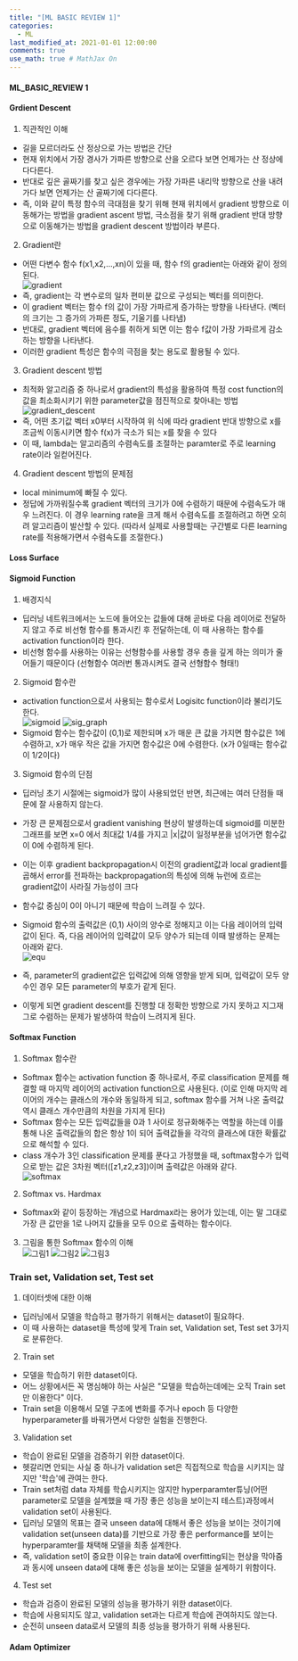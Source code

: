```yaml
---
title: "[ML BASIC REVIEW 1]"
categories: 
  - ML
last_modified_at: 2021-01-01 12:00:00
comments: true
use_math: true # MathJax On
---
```


#### ML_BASIC_REVIEW 1

#### Grdient Descent

1. 직관적인 이해
- 길을 모르더라도 산 정상으로 가는 방법은 간단
- 현재 위치에서 가장 경사가 가파른 방향으로 산을 오르다 보면 언제가는 산 정상에 다다른다.
- 반대로 깊은 골짜기를 찾고 싶은 경우에는 가장 가파른 내리막 방향으로 산을 내려가다 보면 언제가는 산 골짜기에 다다른다. 
- 즉, 이와 같이 특정 함수의 극대점을 찾기 위해 현재 위치에서 gradient 방향으로 이동해가는 방법을 gradient ascent 방법, 극소점을 찾기 위해 gradient 반대 방향으로 이동해가는 방법을 gradient descent 방법이라 부른다. 

2. Gradient란
- 어떤 다변수 함수 f(x1,x2,...,xn)이 있을 때, 함수 f의 gradient는 아래와 같이 정의된다. <br>
  ![gradient](https://user-images.githubusercontent.com/62474292/107191700-e866f200-6a2f-11eb-9e12-c4267701a816.JPG)
- 즉, gradient는 각 변수로의 일차 편미분 값으로 구성되는 벡터를 의미한다.
- 이 gradient 벡터는 함수 f의 값이 가장 가파르게 증가하는 방향을 나타낸다. (벡터의 크기는 그 증가의 가파른 정도, 기울기를 나타냄)
- 반대로, gradient 벡터에 음수를 취하게 되면 이는 함수 f값이 가장 가파르게 감소하는 방향을 나타낸다.
- 이러한 gradient 특성은 함수의 극점을 찾는 용도로 활용될 수 있다.

3. Gradient descent 방법
- 최적화 알고리즘 중 하나로서 gradient의 특성을 활용하여 특정 cost function의 값을 최소화시키기 위한 parameter값을 점진적으로 찾아내는 방법 <br>
  ![gradient_descent](https://user-images.githubusercontent.com/62474292/107192174-a1c5c780-6a30-11eb-9ab2-e07456c7826c.JPG)
- 즉, 어떤 초기값 벡터 x0부터 시작하여 위 식에 따라 gradient 반대 방향으로 x를 조금씩 이동시키면 함수 f(x)가 극소가 되는 x를 찾을 수 있다
- 이 때, lambda는 알고리즘의 수렴속도를 조절하는 paramter로 주로 learning rate이라 일컫어진다.

4. Gradient descent 방법의 문제점
- local minimum에 빠질 수 있다.
- 정답에 가까워질수록 gradient 벡터의 크기가 0에 수렴하기 때문에 수렴속도가 매우 느려진다. 이 경우 learning rate을 크게 해서 수렴속도를 조절하려고 하면 오히려 알고리즘이 발산할 수 있다. (따라서 실제로 사용할때는 구간별로 다른 learning rate를 적용해가면서 수렴속도를 조절한다.)

#### Loss Surface


#### Sigmoid Function

1. 배경지식
- 딥러닝 네트워크에서는 노드에 들어오는 값들에 대해 곧바로 다음 레이어로 전달하지 않고 주로 비선형 함수를 통과시킨 후 전달하는데, 이 때 사용하는 함수를 activation function이라 한다.
- 비선형 함수를 사용하는 이유는 선형함수를 사용할 경우 층을 깊게 하는 의미가 줄어들기 때문이다 (선형함수 여러번 통과시켜도 결국 선형함수 형태!)

2. Sigmoid 함수란
- activation function으로서 사용되는 함수로서 Logisitc function이라 불리기도 한다. <br>
  ![sigmoid](https://user-images.githubusercontent.com/62474292/107297653-23f8cf00-6ab7-11eb-9228-b773c8075633.JPG)
  ![sig_graph](https://user-images.githubusercontent.com/62474292/107297656-2529fc00-6ab7-11eb-94ad-f5448d021c68.JPG)
- Sigmoid 함수는 함수값이 (0,1)로 제한되며 x가 매운 큰 값을 가지면 함수값은 1에 수렴하고, x가 매우 작은 값을 가지면 함수값은 0에 수렴한다. (x가 0일때는 함수값이 1/2이다)

3. Sigmoid 함수의 단점
- 딥러닝 초기 시절에는 sigmoid가 많이 사용되었던 반면, 최근에는 여러 단점들 때문에 잘 사용하지 않는다.
- 가장 큰 문제점으로서 gradient vanishing 현상이 발생하는데 sigmoid를 미분한 그래프를 보면 x=0 에서 최대값 1/4를 가지고 |x|값이 일정부분을 넘어가면 함수값이 0에 수렴하게 된다.

- 이는 이후 gradient backpropagation시 이전의 gradient값과 local gradient를 곱해서 error를 전파하는 backpropagation의 특성에 의해 뉴런에 흐르는 gradient값이 사라질 가능성이 크다
- 함수값 중심이 0이 아니기 때문에 학습이 느려질 수 있다. 
- Sigmoid 함수의 출력값은 (0,1) 사이의 양수로 정해지고 이는 다음 레이어의 입력값이 된다. 즉, 다음 레이어의 입력값이 모두 양수가 되는데 이때 발생하는 문제는 아래와 같다. <br>
  ![equ](https://user-images.githubusercontent.com/62474292/107299640-36750780-6abb-11eb-8e2e-8af8b7f4d080.png)
- 즉, parameter의 gradient값은 입력값에 의해 영향을 받게 되며, 입력값이 모두 양수인 경우 모든 parameter의 부호가 같게 된다. 
- 이렇게 되면 gradient descent를 진행할 대 정확한 방향으로 가지 못하고 지그재그로 수렴하는 문제가 발생하여 학습이 느려지게 된다. 

#### Softmax Function

1. Softmax 함수란
- Softmax 함수는 activation function 중 하나로서, 주로 classification 문제를 해결할 때 마지막 레이어의 activation function으로 사용된다. (이로 인해 마지막 레이어의 개수는 클래스의 개수와 동일하게 되고, softmax 함수를 거쳐 나온 출력값 역시 클래스 개수만큼의 차원을 가지게 된다)
- Softmax 함수는 모든 입력값들을 0과 1 사이로 정규화해주는 역할을 하는데 이를 통해 나온 출력값들의 합은 항상 1이 되어 출력값들을 각각의 클래스에 대한 확률값으로 해석할 수 있다.
- class 개수가 3인 classification 문제를 푼다고 가정했을 때, softmax함수가 입력으로 받는 값은 3차원 벡터([z1,z2,z3])이며 출력값은 아래와 같다.<br>
  ![softmax](https://user-images.githubusercontent.com/62474292/107301930-cb79ff80-6abf-11eb-9f1b-d853d2e05ad4.JPG)

2. Softmax vs. Hardmax
- Softmax와 같이 등장하는 개념으로 Hardmax라는 용어가 있는데, 이는 말 그대로 가장 큰 값만을 1로 나머지 값들을 모두 0으로 출력하는 함수이다.

3. 그림을 통한 Softmax 함수의 이해 <br>
  ![그림1](https://user-images.githubusercontent.com/62474292/107302126-31668700-6ac0-11eb-8612-30e1b76ef711.JPG)
  ![그림2](https://user-images.githubusercontent.com/62474292/107302127-3297b400-6ac0-11eb-86ec-d28ff221e4b9.JPG)
  ![그림3](https://user-images.githubusercontent.com/62474292/107302130-33304a80-6ac0-11eb-9c31-c1f10e3ad981.JPG)


### Train set, Validation set, Test set

1. 데이터셋에 대한 이해
- 딥러닝에서 모델을 학습하고 평가하기 위해서는 dataset이 필요하다.
- 이 때 사용하는 dataset을 특성에 맞게 Train set, Validation set, Test set 3가지로 분류한다.

2. Train set
- 모델을 학습하기 위한 dataset이다.
- 어느 상황에서든 꼭 명심해야 하는 사실은 "모델을 학습하는데에는 오직 Train set만 이용한다" 이다.
- Train set을 이용해서 모델 구조에 변화를 주거나 epoch 등 다양한 hyperparameter를 바꿔가면서 다양한 실험을 진행한다.

3. Validation set
- 학습이 완료된 모델을 검증하기 위한 dataset이다.
- 헷갈리면 안되는 사실 중 하나가 validation set은 직접적으로 학습을 시키지는 않지만 '학습'에 관여는 한다.
- Train set처럼 data 자체를 학습시키지는 않지만 hyperparamter튜닝(어떤 parameter로 모델을 설계했을 때 가장 좋은 성능을 보이는지 테스트)과정에서 validation set이 사용된다.
- 딥러닝 모델의 목표는 결국 unseen data에 대해서 좋은 성능을 보이는 것이기에 validation set(unseen data)를 기반으로 가장 좋은 performance를 보이는 hyperparamter를 채택해 모델을 최종 설계한다.
- 즉, validation set이 중요한 이유는 train data에 overfitting되는 현상을 막아줌과 동시에 unseen data에 대해 좋은 성능을 보이는 모델을 설계하기 위함이다.

4. Test set
- 학습과 검증이 완료된 모델의 성능을 평가하기 위한 dataset이다.
- 학습에 사용되지도 않고, validation set과는 다르게 학습에 관여하지도 않는다.
- 순전히 unseen data로서 모델의 최종 성능을 평가하기 위해 사용된다.

#### Adam Optimizer

